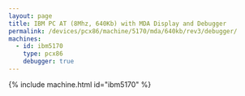```yaml
---
layout: page
title: IBM PC AT (8Mhz, 640Kb) with MDA Display and Debugger
permalink: /devices/pcx86/machine/5170/mda/640kb/rev3/debugger/
machines:
  - id: ibm5170
    type: pcx86
    debugger: true
---
```


{% include machine.html id="ibm5170" %}
